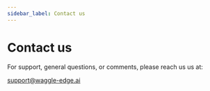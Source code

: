 ```yaml
---
sidebar_label: Contact us
---
```


# Contact us

For support, general questions, or comments, please reach us us at:

[support@waggle-edge.ai](support@waggle-edge.ai)
